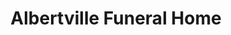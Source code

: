 ---
title: "Albertville Funeral Home"
url: /albertville/albertville-funeral-home/
shop: funeral directors
---